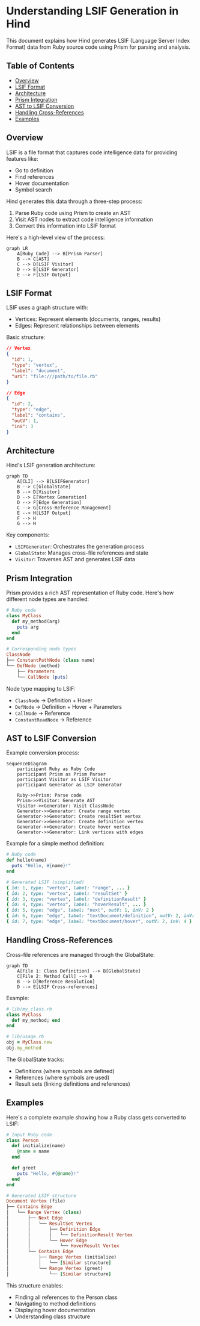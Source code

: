 # Understanding LSIF Generation in Hind

This document explains how Hind generates LSIF (Language Server Index Format) data from Ruby source code using Prism for parsing and analysis.

## Table of Contents
- [Overview](#overview)
- [LSIF Format](#lsif-format)
- [Architecture](#architecture)
- [Prism Integration](#prism-integration)
- [AST to LSIF Conversion](#ast-to-lsif-conversion)
- [Handling Cross-References](#handling-cross-references)
- [Examples](#examples)

## Overview

LSIF is a file format that captures code intelligence data for providing features like:
- Go to definition
- Find references
- Hover documentation
- Symbol search

Hind generates this data through a three-step process:
1. Parse Ruby code using Prism to create an AST
2. Visit AST nodes to extract code intelligence information
3. Convert this information into LSIF format

Here's a high-level view of the process:

```mermaid
graph LR
    A[Ruby Code] --> B[Prism Parser]
    B --> C[AST]
    C --> D[LSIF Visitor]
    D --> E[LSIF Generator]
    E --> F[LSIF Output]
```

## LSIF Format

LSIF uses a graph structure with:
- Vertices: Represent elements (documents, ranges, results)
- Edges: Represent relationships between elements

Basic structure:
```json
// Vertex
{
  "id": 1,
  "type": "vertex",
  "label": "document",
  "uri": "file:///path/to/file.rb"
}

// Edge
{
  "id": 2,
  "type": "edge",
  "label": "contains",
  "outV": 1,
  "inV": 3
}
```

## Architecture

Hind's LSIF generation architecture:

```mermaid
graph TD
    A[CLI] --> B[LSIFGenerator]
    B --> C[GlobalState]
    B --> D[Visitor]
    D --> E[Vertex Generation]
    D --> F[Edge Generation]
    C --> G[Cross-Reference Management]
    E --> H[LSIF Output]
    F --> H
    G --> H
```

Key components:
- `LSIFGenerator`: Orchestrates the generation process
- `GlobalState`: Manages cross-file references and state
- `Visitor`: Traverses AST and generates LSIF data

## Prism Integration

Prism provides a rich AST representation of Ruby code. Here's how different node types are handled:

```ruby
# Ruby code
class MyClass
  def my_method(arg)
    puts arg
  end
end

# Corresponding node types
ClassNode
├── ConstantPathNode (class name)
└── DefNode (method)
    ├── Parameters
    └── CallNode (puts)
```

Node type mapping to LSIF:
- `ClassNode` → Definition + Hover
- `DefNode` → Definition + Hover + Parameters
- `CallNode` → Reference
- `ConstantReadNode` → Reference

## AST to LSIF Conversion

Example conversion process:

```mermaid
sequenceDiagram
    participant Ruby as Ruby Code
    participant Prism as Prism Parser
    participant Visitor as LSIF Visitor
    participant Generator as LSIF Generator

    Ruby->>Prism: Parse code
    Prism->>Visitor: Generate AST
    Visitor->>Generator: Visit ClassNode
    Generator->>Generator: Create range vertex
    Generator->>Generator: Create resultSet vertex
    Generator->>Generator: Create definition vertex
    Generator->>Generator: Create hover vertex
    Generator->>Generator: Link vertices with edges
```

Example for a simple method definition:

```ruby
# Ruby code
def hello(name)
  puts "Hello, #{name}!"
end

# Generated LSIF (simplified)
{ id: 1, type: "vertex", label: "range", ... }
{ id: 2, type: "vertex", label: "resultSet" }
{ id: 3, type: "vertex", label: "definitionResult" }
{ id: 4, type: "vertex", label: "hoverResult", ... }
{ id: 5, type: "edge", label: "next", outV: 1, inV: 2 }
{ id: 6, type: "edge", label: "textDocument/definition", outV: 2, inV: 3 }
{ id: 7, type: "edge", label: "textDocument/hover", outV: 2, inV: 4 }
```

## Handling Cross-References

Cross-file references are managed through the GlobalState:

```mermaid
graph TD
    A[File 1: Class Definition] --> B[GlobalState]
    C[File 2: Method Call] --> B
    B --> D[Reference Resolution]
    D --> E[LSIF Cross-references]
```

Example:
```ruby
# lib/my_class.rb
class MyClass
  def my_method; end
end

# lib/usage.rb
obj = MyClass.new
obj.my_method
```

The GlobalState tracks:
- Definitions (where symbols are defined)
- References (where symbols are used)
- Result sets (linking definitions and references)

## Examples

Here's a complete example showing how a Ruby class gets converted to LSIF:

```ruby
# Input Ruby code
class Person
  def initialize(name)
    @name = name
  end

  def greet
    puts "Hello, #{@name}!"
  end
end

# Generated LSIF structure
Document Vertex (file)
├── Contains Edge
│   └── Range Vertex (class)
│       ├── Next Edge
│       │   └── ResultSet Vertex
│       │       ├── Definition Edge
│       │       │   └── DefinitionResult Vertex
│       │       └── Hover Edge
│       │           └── HoverResult Vertex
│       └── Contains Edge
│           ├── Range Vertex (initialize)
│           │   └── [Similar structure]
│           └── Range Vertex (greet)
│               └── [Similar structure]
```

This structure enables:
- Finding all references to the Person class
- Navigating to method definitions
- Displaying hover documentation
- Understanding class structure
